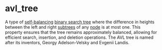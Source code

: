# avl_tree

A type of [self-balancing](/data_md/mathematics/definitions/graph/tree/b_tree.md) [binary search tree](/data_md/mathematics/definitions/graph/tree/binary_search_tree.md) where the difference in heights between the left and right [subtrees](/data_md/mathematics/definitions/graph/tree/subtree.md) of any [node](/data_md/mathematics/definitions/graph/node.md) is at most one. This property ensures that the tree remains approximately balanced, allowing for efficient search, insertion, and deletion operations. The AVL tree is named after its inventors, Georgy Adelson-Velsky and Evgenii Landis.